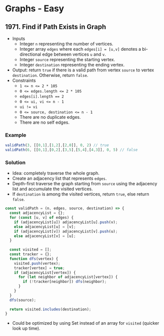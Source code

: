 # Graphs - Easy

## 1971. Find if Path Exists in Graph
- Inputs
  - Integer `n` representing the number of vertices. 
  - Integer array `edges` where each `edges[i] = [u,v]` denotes a bi-directional edge between vertices `u` and `v`.
  - Integer `source` representing the starting vertex.
  - Integer `destination` representing the ending vertex.
- Output: return `true` if there is a valid path from vertex `source` to vertex `destination`. Otherwise, return `false`.
- Constraints
  - `1 <= n <= 2 * 105`
  - `0 <= edges.length <= 2 * 105`
  - `edges[i].length == 2`
  - `0 <= ui, vi <= n - 1`
  - `ui != vi`
  - `0 <= source, destination <= n - 1`
  - There are no duplicate edges.
  - There are no self edges.
### Example
```js
validPath(3, [[0,1],[1,2],[2,0]], 0, 2) // true
validPath(6, [[0,1],[0,2],[3,5],[5,4],[4,3]], 0, 5) // false
```
### Solution
- Idea: completely traverse the whole graph.
- Create an adjacency list that represents `edges`.
- Depth-first traverse the graph starting from `source` using the adjacency list and accumulate the visited vertices.
- If `destination` is among the visited vertices, return `true`, else return `false`.
```js
const validPath = (n, edges, source, destination) => {
  const adjacencyList = {};
  for (const [u, v] of edges) {
    if (adjacencyList[u]) adjacencyList[u].push(v);
    else adjacencyList[u] = [v];
    if (adjacencyList[v]) adjacencyList[v].push(u);
    else adjacencyList[v] = [u];
  }
  
  const visited = [];
  const tracker = {};
  function dfs(vertex) {
    visited.push(vertex);
    tracker[vertex] = true;
    if (adjacencyList[vertex]) {
      for (let neighbor of adjacencyList[vertex]) {
        if (!tracker[neighbor]) dfs(neighbor);
      }
    }
  }
  dfs(source);
  
  return visited.includes(destination);
}
```
- Could be optimized by using Set instead of an array for `visited` (quicker look up time).
